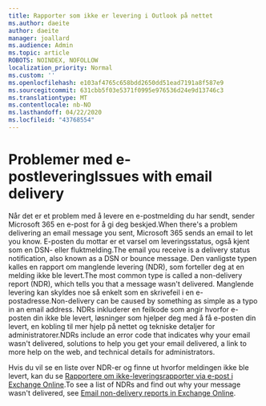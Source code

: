 ```yaml
---
title: Rapporter som ikke er levering i Outlook på nettet
ms.author: daeite
author: daeite
manager: joallard
ms.audience: Admin
ms.topic: article
ROBOTS: NOINDEX, NOFOLLOW
localization_priority: Normal
ms.custom: ''
ms.openlocfilehash: e103af4765c658bdd2650dd51ead7191a8f587e9
ms.sourcegitcommit: 631cbb5f03e5371f0995e976536d24e9d13746c3
ms.translationtype: MT
ms.contentlocale: nb-NO
ms.lasthandoff: 04/22/2020
ms.locfileid: "43768554"
---
```

# <a name="issues-with-email-delivery"></a><span data-ttu-id="064b1-102">Problemer med e-postlevering</span><span class="sxs-lookup"><span data-stu-id="064b1-102">Issues with email delivery</span></span>

<span data-ttu-id="064b1-103">Når det er et problem med å levere en e-postmelding du har sendt, sender Microsoft 365 en e-post for å gi deg beskjed.</span><span class="sxs-lookup"><span data-stu-id="064b1-103">When there's a problem delivering an email message you sent, Microsoft 365 sends an email to let you know.</span></span> <span data-ttu-id="064b1-104">E-posten du mottar er et varsel om leveringsstatus, også kjent som en DSN- eller fluktmelding.</span><span class="sxs-lookup"><span data-stu-id="064b1-104">The email you receive is a delivery status notification, also known as a DSN or bounce message.</span></span> <span data-ttu-id="064b1-105">Den vanligste typen kalles en rapport om manglende levering (NDR), som forteller deg at en melding ikke ble levert.</span><span class="sxs-lookup"><span data-stu-id="064b1-105">The most common type is called a non-delivery report (NDR), which tells you that a message wasn't delivered.</span></span> <span data-ttu-id="064b1-106">Manglende levering kan skyldes noe så enkelt som en skrivefeil i en e-postadresse.</span><span class="sxs-lookup"><span data-stu-id="064b1-106">Non-delivery can be caused by something as simple as a typo in an email address.</span></span> <span data-ttu-id="064b1-107">NDRs inkluderer en feilkode som angir hvorfor e-posten din ikke ble levert, løsninger som hjelper deg med å få e-posten din levert, en kobling til mer hjelp på nettet og tekniske detaljer for administratorer.</span><span class="sxs-lookup"><span data-stu-id="064b1-107">NDRs include an error code that indicates why your email wasn't delivered, solutions to help you get your email delivered, a link to more help on the web, and technical details for administrators.</span></span>

<span data-ttu-id="064b1-108">Hvis du vil se en liste over NDR-er og finne ut hvorfor meldingen ikke ble levert, kan du se [Rapportere om ikke-leveringsrapporter via e-post i Exchange Online](https://docs.microsoft.com/exchange/mail-flow-best-practices/non-delivery-reports-in-exchange-online/non-delivery-reports-in-exchange-online).</span><span class="sxs-lookup"><span data-stu-id="064b1-108">To see a list of NDRs and find out why your message wasn't delivered, see [Email non-delivery reports in Exchange Online](https://docs.microsoft.com/exchange/mail-flow-best-practices/non-delivery-reports-in-exchange-online/non-delivery-reports-in-exchange-online).</span></span>